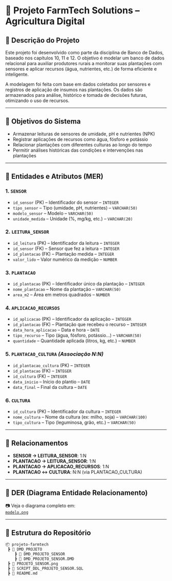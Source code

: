 # 🌾 Projeto FarmTech Solutions – Agricultura Digital

## 📘 Descrição do Projeto

Este projeto foi desenvolvido como parte da disciplina de Banco de Dados, baseado nos capítulos 10, 11 e 12. O objetivo é modelar um banco de dados relacional para auxiliar produtores rurais a monitorar suas plantações com sensores e aplicar recursos (água, nutrientes, etc.) de forma eficiente e inteligente.

A modelagem foi feita com base em dados coletados por sensores e registros de aplicação de insumos nas plantações. Os dados são armazenados para análise, histórico e tomada de decisões futuras, otimizando o uso de recursos.

---

## 📌 Objetivos do Sistema

- Armazenar leituras de sensores de umidade, pH e nutrientes (NPK)
- Registrar aplicações de recursos como água, fósforo e potássio
- Relacionar plantações com diferentes culturas ao longo do tempo
- Permitir análises históricas das condições e intervenções nas plantações

---

## 🧱 Entidades e Atributos (MER)

### 1. `SENSOR`
- `id_sensor` (PK) – Identificador do sensor – `INTEGER`
- `tipo_sensor` – Tipo (umidade, pH, nutrientes) – `VARCHAR(50)`
- `modelo_sensor` – Modelo – `VARCHAR(50)`
- `unidade_medida` – Unidade (%, mg/kg, etc.) – `VARCHAR(20)`

### 2. `LEITURA_SENSOR`
- `id_leitura` (PK) – Identificador da leitura – `INTEGER`
- `id_sensor` (FK) – Sensor que fez a leitura – `INTEGER`
- `id_plantacao` (FK) – Plantação medida – `INTEGER`
- `valor_lido` – Valor numérico da medição – `NUMBER`

### 3. `PLANTACAO`
- `id_plantacao` (PK) – Identificador único da plantação – `INTEGER`
- `nome_plantacao` – Nome da plantação – `VARCHAR(50)`
- `area_m2` – Área em metros quadrados – `NUMBER`

### 4. `APLICACAO_RECURSOS`
- `id_aplicacao` (PK) – Identificador da aplicação – `INTEGER`
- `id_plantacao` (FK) – Plantação que recebeu o recurso – `INTEGER`
- `data_hora_aplicacao` – Data e hora – `DATE`
- `tipo_recurso` – Tipo (água, fósforo, potássio...) – `VARCHAR(50)`
- `quantidade` – Quantidade aplicada (litros, kg, etc.) – `NUMBER`

### 5. `PLANTACAO_CULTURA` *(Associação N:N)*
- `id_plantacao_cultura` (PK) – `INTEGER`
- `id_plantacao` (FK) – `INTEGER`
- `id_cultura` (FK) – `INTEGER`
- `data_inicio` – Início do plantio – `DATE`
- `data_final` – Final da cultura – `DATE`

### 6. `CULTURA`
- `id_cultura` (PK) – Identificador da cultura – `INTEGER`
- `nome_cultura` – Nome da cultura (ex: milho, soja) – `VARCHAR(100)`
- `tipo_cultura` – Tipo (leguminosa, grão, etc.) – `VARCHAR(50)`

---

## 🔄 Relacionamentos

- **SENSOR → LEITURA_SENSOR**: 1:N
- **PLANTACAO → LEITURA_SENSOR**: 1:N
- **PLANTACAO → APLICACAO_RECURSOS**: 1:N
- **PLANTACAO ↔ CULTURA**: N:N (via PLANTACAO_CULTURA)

---

## 🧩 DER (Diagrama Entidade Relacionamento)

📷 Veja o diagrama completo em:  
[`modelo.png`](./modelo.png)

---

## 📂 Estrutura do Repositório

```bash
📦 projeto-farmtech
 ┣ 📂 DMD_PROJETO
    ┣ 📂 DMD_PROJETO_SENSOR
    ┣ 📄 DMD_PROJETO_SENSOR.DMD
 ┣ 📄 PROJETO_SENSOR.png
 ┣ 📄 SCRIPT_DDL_PROJETO_SENSOR.SQL
 ┣ 📄 README.md
